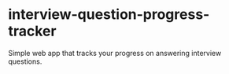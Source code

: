 # interview-question-progress-tracker
Simple web app that tracks your progress on answering interview questions.
